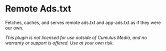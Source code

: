 # Remote Ads.txt

Fetches, caches, and serves remote ads.txt and app-ads.txt as if they were our own.

*This plugin is not licensed for use outside of Cumulus Media, and no warranty or support is offered. Use at your own risk.*
